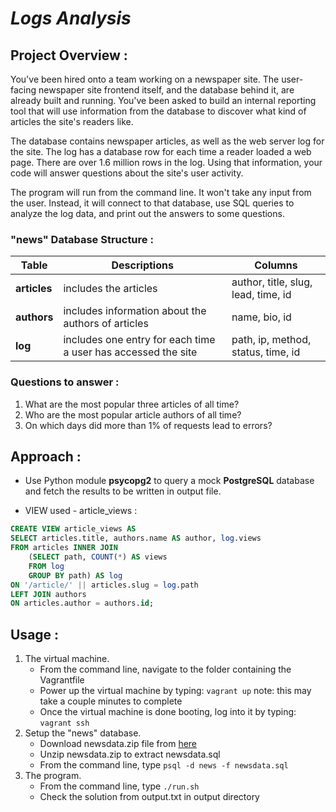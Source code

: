 _Logs Analysis_
============

## Project Overview :
You've been hired onto a team working on a newspaper site. The user-facing newspaper site frontend itself, and the database behind it, are already built and running. You've been asked to build an internal reporting tool that will use information from the database to discover what kind of articles the site's readers like.

The database contains newspaper articles, as well as the web server log for the site. The log has a database row for each time a reader loaded a web page. There are over 1.6 million rows in the log. Using that information, your code will answer questions about the site's user activity.

The program will run from the command line. It won't take any input from the user. Instead, it will connect to that database, use SQL queries to analyze the log data, and print out the answers to some questions.

### "news" Database Structure :

| Table | Descriptions | Columns |
|--------|-----------------|------------|
| **articles** | includes the articles | author, title, slug, lead, time, id |
| **authors** | includes information about the authors of articles | name, bio, id |
| **log** | includes one entry for each time a user has accessed the site | path, ip, method, status, time, id |

### Questions to answer :
1. What are the most popular three articles of all time?
2. Who are the most popular article authors of all time?
3. On which days did more than 1% of requests lead to errors?

## Approach :
- Use Python module **psycopg2** to query a mock **PostgreSQL** database and fetch the results to be written in output file.

- VIEW used - article_views :
```sql
CREATE VIEW article_views AS
SELECT articles.title, authors.name AS author, log.views
FROM articles INNER JOIN
    (SELECT path, COUNT(*) AS views
    FROM log
    GROUP BY path) AS log
ON '/article/' || articles.slug = log.path
LEFT JOIN authors
ON articles.author = authors.id;
```

## Usage :
1. The virtual machine.
    - From the command line, navigate to the folder containing the Vagrantfile
    - Power up the virtual machine by typing: `vagrant up` note: this may take a couple minutes to complete
    - Once the virtual machine is done booting, log into it by typing: `vagrant ssh`
2. Setup the "news" database.
    - Download newsdata.zip file from [here](https://d17h27t6h515a5.cloudfront.net/topher/2016/August/57b5f748_newsdata/newsdata.zip)
    - Unzip newsdata.zip to extract newsdata.sql
    - From the command line, type `psql -d news -f newsdata.sql`
3.  The program.
    - From the command line, type `./run.sh`
    - Check the solution from output.txt in output directory
